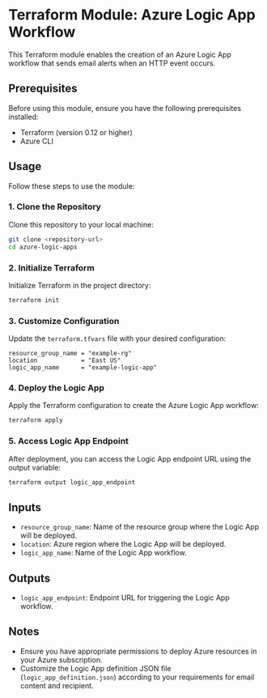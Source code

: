 # Terraform Module: Azure Logic App Workflow

This Terraform module enables the creation of an Azure Logic App workflow that sends email alerts when an HTTP event occurs.

## Prerequisites

Before using this module, ensure you have the following prerequisites installed:

- Terraform (version 0.12 or higher)
- Azure CLI

## Usage

Follow these steps to use the module:

### 1. Clone the Repository

Clone this repository to your local machine:

```bash
git clone <repository-url>
cd azure-logic-apps
```

### 2. Initialize Terraform

Initialize Terraform in the project directory:

```bash
terraform init
```

### 3. Customize Configuration

Update the `terraform.tfvars` file with your desired configuration:

```hcl
resource_group_name = "example-rg"
location            = "East US"
logic_app_name      = "example-logic-app"
```

### 4. Deploy the Logic App

Apply the Terraform configuration to create the Azure Logic App workflow:

```bash
terraform apply
```

### 5. Access Logic App Endpoint

After deployment, you can access the Logic App endpoint URL using the output variable:

```bash
terraform output logic_app_endpoint
```

## Inputs

- `resource_group_name`: Name of the resource group where the Logic App will be deployed.
- `location`: Azure region where the Logic App will be deployed.
- `logic_app_name`: Name of the Logic App workflow.

## Outputs

- `logic_app_endpoint`: Endpoint URL for triggering the Logic App workflow.

## Notes

- Ensure you have appropriate permissions to deploy Azure resources in your Azure subscription.
- Customize the Logic App definition JSON file (`logic_app_definition.json`) according to your requirements for email content and recipient.

